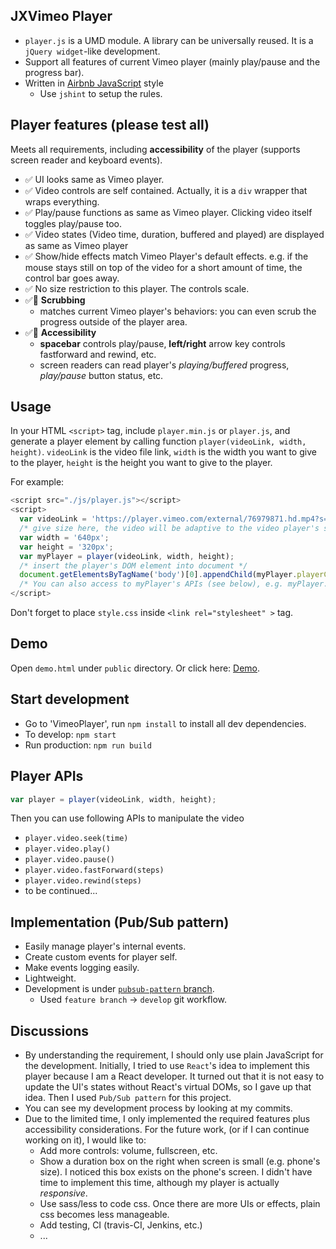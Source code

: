## JXVimeo Player
* `player.js` is a UMD module. A library can be universally reused. It is a `jQuery widget`-like development.
* Support all features of current Vimeo player (mainly play/pause and the progress bar).
* Written in [Airbnb JavaScript](https://github.com/airbnb/javascript) style
  * Use `jshint` to setup the rules.

## Player features (please test all)
Meets all requirements, including **accessibility** of the player (supports screen reader and keyboard events).
* :white_check_mark: UI looks same as Vimeo player.
* :white_check_mark: Video controls are self contained. Actually, it is a `div` wrapper that wraps everything.
* :white_check_mark: Play/pause functions as same as Vimeo player. Clicking video itself toggles play/pause too.
* :white_check_mark: Video states (Video time, duration, buffered and played) are displayed as same as Vimeo player
* :white_check_mark: Show/hide effects match Vimeo Player's default effects. e.g. if the mouse stays still on top of the video for a short amount of time, the control bar goes away.
* :white_check_mark: No size restriction to this player. The controls scale.
* :white_check_mark::tada: **Scrubbing**
  * matches current Vimeo player's behaviors: you can even scrub the progress outside of the player area.
* :white_check_mark::tada: **Accessibility**
  * __spacebar__ controls play/pause, __left/right__ arrow key controls fastforward and rewind, etc.
  * screen readers can read player's _playing/buffered_ progress, _play/pause_ button status, etc.

## Usage
In your HTML `<script>` tag, include `player.min.js` or `player.js`, and generate a player element by calling function `player(videoLink, width, height)`. `videoLink` is the video file link, `width` is the width you want to give to the player, `height` is the height you want to give to the player.

For example:
```javascript
<script src="./js/player.js"></script>
<script>
  var videoLink = 'https://player.vimeo.com/external/76979871.hd.mp4?s=700bf8f30f8f8114cc372e94c4156aaf&profile_id=113';
  /* give size here, the video will be adaptive to the video player's size */
  var width = '640px';
  var height = '320px';
  var myPlayer = player(videoLink, width, height);
  /* insert the player's DOM element into document */
  document.getElementsByTagName('body')[0].appendChild(myPlayer.playerContainer);
  /* You can also access to myPlayer's APIs (see below), e.g. myPlayer.play() */
</script>
```

Don't forget to place `style.css` inside `<link rel="stylesheet" >` tag.

## Demo
Open `demo.html` under `public` directory. Or click here: [Demo](http://xiajinyue.info/JXVimeo/demo.html).

## Start development
* Go to 'VimeoPlayer', run `npm install` to install all dev dependencies.
* To develop: `npm start`  
* Run production: `npm run build`

## Player APIs
```javascript
var player = player(videoLink, width, height);
```
Then you can use following APIs to manipulate the video

* `player.video.seek(time)`
* `player.video.play()`
* `player.video.pause()`
* `player.video.fastForward(steps)`
* `player.video.rewind(steps)`
* to be continued...

## Implementation (Pub/Sub pattern)
* Easily manage player's internal events.
* Create custom events for player self.
* Make events logging easily.
* Lightweight.
* Development is under [`pubsub-pattern` branch](https://github.com/jyxia/JXVimeo/tree/pubsub-pattern).
  * Used `feature branch` -> `develop` git workflow. 

## Discussions
* By understanding the requirement, I should only use plain JavaScript for the development. Initially, I tried to use `React`'s idea to implement this player because I am a React developer. It turned out that it is not easy to update the UI's states without React's virtual DOMs, so I gave up that idea. Then I used `Pub/Sub pattern` for this project.
* You can see my development process by looking at my commits.
* Due to the limited time, I only implemented the required features plus accessibility considerations. For the future work, (or if I can continue working on it), I would like to:
  * Add more controls: volume, fullscreen, etc.
  * Show a duration box on the right when screen is small (e.g. phone's size). I noticed this box exists on the phone's screen. I didn't have time to implement this time, although my player is actually *responsive*.
  * Use sass/less to code css. Once there are more UIs or effects, plain css becomes less manageable.
  * Add testing, CI (travis-CI, Jenkins, etc.)
  * ...
